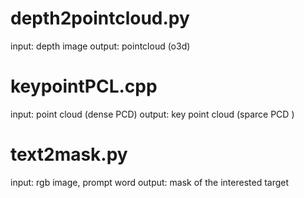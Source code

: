 # depth2pointcloud.py 
input: depth image 
output: pointcloud (o3d)

# keypointPCL.cpp
input: point cloud (dense PCD)
output: key point cloud (sparce PCD )

# text2mask.py 
input: rgb image, prompt word 
output: mask of the interested target
